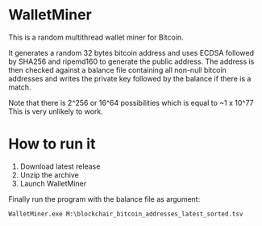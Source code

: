 # WalletMiner

This is a random multithread wallet miner for Bitcoin.

It generates a random 32 bytes bitcoin address and uses ECDSA followed by SHA256 and ripemd160 to generate the public address.
The address is then checked against a balance file containing all non-null bitcoin addresses and writes the private key followed by the balance if there is a match.

Note that there is 2^256 or 16^64 possibilities which is equal to ~1 x 10^77
This is very unlikely to work.

# How to run it

1. Download latest release
2. Unzip the archive
3. Launch WalletMiner

Finally run the program with the balance file as argument:

`WalletMiner.exe M:\blockchair_bitcoin_addresses_latest_sorted.tsv`
